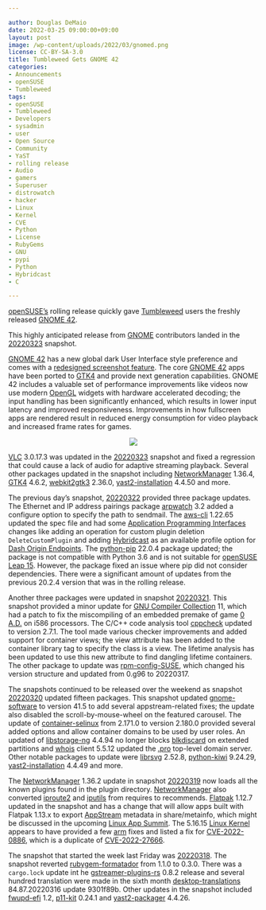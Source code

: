```yaml
---

author: Douglas DeMaio
date: 2022-03-25 09:00:00+09:00
layout: post
image: /wp-content/uploads/2022/03/gnomed.png
license: CC-BY-SA-3.0
title: Tumbleweed Gets GNOME 42 
categories:
- Announcements
- openSUSE
- Tumbleweed
tags:
- openSUSE
- Tumbleweed
- Developers
- sysadmin
- user
- Open Source
- Community
- YaST
- rolling release
- Audio
- gamers
- Superuser
- distrowatch
- hacker
- Linux
- Kernel
- CVE
- Python
- License
- RubyGems
- GNU
- pypi
- Python
- Hybridcast
- C

---
```


[openSUSE’s](https://get.opensuse.org/) rolling release quickly gave [Tumbleweed](https://get.opensuse.org/tumbleweed/) users the freshly released [GNOME 42](https://release.gnome.org/42/).

This highly anticipated release from [GNOME](https://www.gnome.org/) contributors landed in the [20220323](https://lists.opensuse.org/archives/list/factory@lists.opensuse.org/thread/6JFVEVVR246ME4ODHTATDNWHYLNRC7TW/) snapshot.

[GNOME 42](https://release.gnome.org/42/) has a new global dark User Interface style preference and comes with a [redesigned screenshot feature](https://static.gnome.org/release/42/screenshots.webm). The core [GNOME 42](https://release.gnome.org/42/) apps have been ported to [GTK4](https://www.gtk.org/) and provide next generation capabilities. GNOME 42 includes a valuable set of performance improvements like videos now use modern [OpenGL](https://www.opengl.org//) widgets with hardware accelerated decoding; the input handling has been significantly enhanced, which results in lower input latency and improved responsiveness. Improvements in how fullscreen apps are rendered result in reduced energy consumption for video playback and increased frame rates for games. 

<p align="center">   <img src="/wp-content/uploads/2022/03/screenshots.webm"> </p>

[VLC](https://www.videolan.org/vlc/index.html) 3.0.17.3 was updated in the [20220323](https://lists.opensuse.org/archives/list/factory@lists.opensuse.org/thread/6JFVEVVR246ME4ODHTATDNWHYLNRC7TW/) snapshot and fixed a regression that could cause a lack of audio for adaptive streaming playback. Several other packages updated in the snapshot including [NetworkManager](https://networkmanager.dev/) 1.36.4, [GTK4](https://www.gtk.org/) 4.6.2, [webkit2gtk3](https://webkitgtk.org/) 2.36.0, [yast2-installation](https://github.com/yast/yast-installation) 4.4.50 and more.

The previous day’s snapshot, [20220322](https://lists.opensuse.org/archives/list/factory@lists.opensuse.org/thread/2U2QNDHOPR2GBVEORYVD2GUUGEKJJARI/) provided three package updates. The Ethernet and IP address pairings package [arpwatch](https://ee.lbl.gov/downloads/arpwatch/) 3.2 added a configure option to specify the path to sendmail. The [aws-cli](https://github.com/aws/aws-cli) 1.22.65 updated the spec file and had some [Application Programming Interfaces](https://en.wikipedia.org/wiki/API) changes like adding an operation for custom plugin deletion `DeleteCustomPlugin` and adding [Hybridcast](https://www.nhk.or.jp/strl/english/publica/bt/51/2.html) as an available profile option for [Dash Origin Endpoints](https://docs.aws.amazon.com/mediapackage/latest/ug/endpoints-dash.html). The [python-pip](https://pypi.org/project/pip/) 22.0.4 package updated; the package is not compatible with Python 3.6 and is not suitable for [openSUSE Leap 15](https://get.opensuse.org/leap/). However, the package fixed an issue where pip did not consider dependencies. There were a significant amount of updates from the previous 20.2.4 version that was in the rolling release.

Another three packages were updated in snapshot [20220321](https://lists.opensuse.org/archives/list/factory@lists.opensuse.org/thread/AMOCYGLFJM3PEMLEUKYXWNM7FBWUFOM5/). This snapshot provided a minor update for [GNU Compiler Collection](https://gcc.gnu.org/) 11, which had a patch to fix the miscompiling of an embedded premake of game [0 A.D.](https://en.wikipedia.org/wiki/0_A.D._(video_game)) on i586 processors. The C/C++ code analysis tool [cppcheck](http://cppcheck.wiki.sourceforge.net/) updated to version 2.7.1. The tool made various checker improvements and added support for container views; the view attribute has been added to the container library tag to specify the class is a view. The lifetime analysis has been updated to use this new attribute to find dangling lifetime containers. The other package to update was [rpm-config-SUSE](https://github.com/openSUSE/rpm-config-SUSE), which changed his version structure and updated from 0.g96 to 20220317.

The snapshots continued to be released over the weekend as snapshot [20220320](https://lists.opensuse.org/archives/list/factory@lists.opensuse.org/thread/VOFY6P3ZET4DR3QX3IHKXD3SR3BGPIGC/) updated fifteen packages. This snapshot updated [gnome-software](https://gitlab.gnome.org/GNOME/gnome-software) to version 41.5 to add several appstream-related fixes; the update also disabled the scroll-by-mouse-wheel on the featured carousel. The update of [container-selinux](https://github.com/containers/container-selinux) from 2.171.0 to version 2.180.0 provided several added options and allow container domains to be used by user roles. An updated of [libstorage-ng](https://github.com/openSUSE/libstorage-ng)  4.4.94 no longer blocks [blkdiscard](https://man7.org/linux/man-pages/man8/blkdiscard.8.html) on extended partitions and [whois](https://github.com/rfc1036/whois) client 5.5.12 updated the [.pro](https://en.wikipedia.org/wiki/.pro) top-level domain server. Other notable packages to update were [librsvg](https://gitlab.gnome.org/GNOME/librsvg) 2.52.8, [python-kiwi](https://pypi.org/project/kiwi/) 9.24.29, [yast2-installation](https://github.com/yast/yast-installation) 4.4.49 and more.

The [NetworkManager](https://networkmanager.dev/) 1.36.2 update in snapshot [20220319](https://lists.opensuse.org/archives/list/factory@lists.opensuse.org/thread/YTP74YJMFWHBNKWB5DFD5HYIIO3YB6QY/) now loads all the known plugins found in the plugin directory. [NetworkManager](https://networkmanager.dev/) also converted [iproute2](https://wiki.linuxfoundation.org/networking/iproute2) and [iputils](https://github.com/iputils/iputils) from requires to recommends. [Flatpak](https://flatpak.org/) 1.12.7 updated in the snapshot and has a change that will allow apps built with Flatpak 1.13.x to export [AppStream](https://github.com/ximion/appstream) metadata in share/metainfo, which might be discussed in the upcoming [Linux App Summit](https://linuxappsummit.org/). The 5.16.15 [Linux Kernel](https://www.kernel.org/) appears to have provided a few [arm](https://www.arm.com/) fixes and listed a fix for [CVE-2022-0886](https://nvd.nist.gov/vuln/detail/CVE-2022-0886), which is a duplicate of [CVE-2022-27666](https://nvd.nist.gov/vuln/detail/CVE-2022-27666).

The snapshot that started the week last Friday was [20220318](https://lists.opensuse.org/archives/list/factory@lists.opensuse.org/thread/ML2CNPEGJVSOYWVK7MGCA76RE346RXNZ/). The snapshot reverted [rubygem-formatador](https://rubygems.org/gems/formatador/versions/0.3.0) from 1.1.0 to 0.3.0. There was a `cargo.lock` update int he [gstreamer-plugins-rs](https://gitlab.freedesktop.org/gstreamer/gst-plugins-rs) 0.8.2 release and several hundred translation were made in the sixth month [desktop-translations](https://github.com/openSUSE/desktop-file-translations) 84.87.20220316 update 9301f89b. Other updates in the snapshot included [fwupd-efi](https://github.com/fwupd/fwupd-efi) 1.2, [p11-kit](https://p11-glue.github.io/p11-glue/index.html) 0.24.1 and [yast2-packager](https://github.com/yast/yast-packager) 4.4.26.

<meta name="openSUSE, Tumbleweed, Developers, sysadmin, user, Open Source, rolling release, gamers, uperuser, distrowatch, hacker, Linux, Kernel, gtk4, gnome 42, foxconn" content="HTML,CSS,XML,JavaScript">

